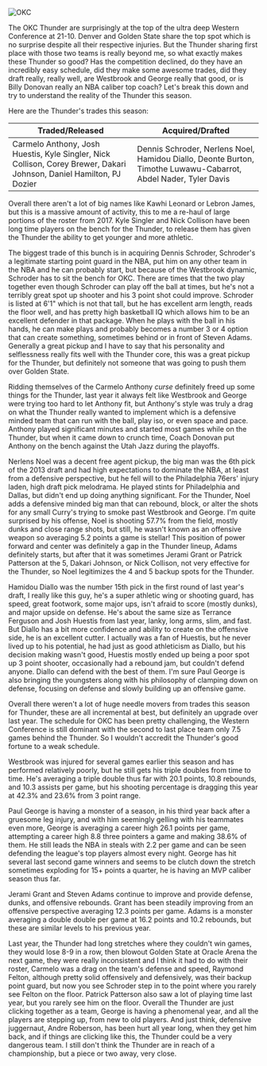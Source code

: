 ![OKC](https://s.yimg.com/cv/apiv2/default/nba/20181218/500x500/thunder_wbgs.png)

The OKC Thunder are surprisingly at the top of the ultra deep Western Conference at 21-10.  Denver and Golden State share the top spot which is no surprise despite all their respective injuries.  But the Thunder sharing first place with those two teams is really beyond me, so what exactly makes these Thunder so good?  Has the competition declined, do they have an incredibly easy schedule, did they make some awesome trades, did they draft really, really well, are Westbrook and George really that good, or is Billy Donovan really an NBA caliber top coach?  Let's break this down and try to understand the reality of the Thunder this season.

Here are the Thunder's trades this season:

Traded/Released | Acquired/Drafted
--- | ---
Carmelo Anthony, Josh Huestis, Kyle Singler, Nick Collison, Corey Brewer, Dakari Johnson, Daniel Hamilton, PJ Dozier  | Dennis Schroder, Nerlens Noel, Hamidou Diallo, Deonte Burton, Timothe Luwawu-Cabarrot, Abdel Nader, Tyler Davis

Overall there aren't a lot of big names like Kawhi Leonard or Lebron James, but this is a massive amount of activity, this to me a re-haul of large portions of the roster from 2017.  Kyle Singler and Nick Collison have been long time players on the bench for the Thunder, to release them has given the Thunder the ability to get younger and more athletic.

The biggest trade of this bunch is in acquiring Dennis Schroder, Schroder's a legitimate starting point guard in the NBA, put him on any other team in the NBA and he can probably start, but because of the Westbrook dynamic, Schroder has to sit the bench for OKC.  There are times that the two play together even though Schroder can play off the ball at times, but he's not a terribly great spot up shooter and his 3 point shot could improve.  Schroder is listed at 6'1" which is not that tall, but he has excellent arm length, reads the floor well, and has pretty high basketball IQ which allows him to be an excellent defender in that package.  When he plays with the ball in his hands, he can make plays and probably becomes a number 3 or 4 option that can create something, sometimes behind or in front of Steven Adams.  Generally a great pickup and I have to say that his personality and selflessness really fits well with the Thunder core, this was a great pickup for the Thunder, but definitely not someone that was going to push them over Golden State.

Ridding themselves of the Carmelo Anthony _curse_ definitely freed up some things for the Thunder, last year it always felt like Westbrook and George were trying too hard to let Anthony fit, but Anthony's style was truly a drag on what the Thunder really wanted to implement which is a defensive minded team that can run with the ball, play iso, or even space and pace.  Anthony played significant minutes and started most games while on the Thunder, but when it came down to crunch time, Coach Donovan put Anthony on the bench against the Utah Jazz during the playoffs.

Nerlens Noel was a decent free agent pickup, the big man was the 6th pick of the 2013 draft and had high expectations to dominate the NBA, at least from a defensive perspective, but he fell will to the Philadelphia 76ers' injury laden, high draft pick melodrama.  He played stints for Philadelphia and Dallas, but didn't end up doing anything significant.  For the Thunder, Noel adds a defensive minded big man that can rebound, block, or alter the shots for any small Curry's trying to smoke past Westbrook and George.  I'm quite surprised by his offense, Noel is shooting 57.7% from the field, mostly dunks and close range shots, but still, he wasn't known as an offensive weapon so averaging 5.2 points a game is stellar!  This position of power forward and center was definitely a gap in the Thunder lineup, Adams definitely starts, but after that it was sometimes Jerami Grant or Patrick Patterson at the 5, Dakari Johnson, or Nick Collison, not very effective for the Thunder, so Noel legitimizes the 4 and 5 backup spots for the Thunder.

Hamidou Diallo was the number 15th pick in the first round of last year's draft, I really like this guy, he's a super athletic wing or shooting guard, has speed, great footwork, some major ups, isn't afraid to score (mostly dunks), and major upside on defense.  He's about the same size as Terrance Ferguson and Josh Huestis from last year, lanky, long arms, slim, and fast.  But Diallo has a bit more confidence and ability to create on the offensive side, he is an excellent cutter.  I actually was a fan of Huestis, but he never lived up to his potential, he had just as good athleticism as Diallo, but his decision making wasn't good, Huestis mostly ended up being a poor spot up 3 point shooter, occasionally had a rebound jam, but couldn't defend anyone.  Diallo can defend with the best of them.  I'm sure Paul George is also bringing the youngsters along with his philosophy of clamping down on defense, focusing on defense and slowly building up an offensive game.

Overall there weren't a lot of huge needle movers from trades this season for Thunder, these are all incremental at best, but definitely an upgrade over last year.  The schedule for OKC has been pretty challenging, the Western Conference is still dominant with the second to last place team only 7.5 games behind the Thunder.  So I wouldn't accredit the Thunder's good fortune to a weak schedule.
  
Westbrook was injured for several games earlier this season and has performed relatively poorly, but he still gets his triple doubles from time to time.  He's averaging a triple double thus far with 20.1 points, 10.8 rebounds, and 10.3 assists per game, but his shooting percentage is dragging this year at 42.3% and 23.6% from 3 point range.

Paul George is having a monster of a season, in his third year back after a gruesome leg injury, and with him seemingly gelling with his teammates even more, George is averaging a career high 26.1 points per game, attempting a career high 8.8 three pointers a game and making 38.6% of them.  He still leads the NBA in steals with 2.2 per game and can be seen defending the league's top players almost every night.  George has hit several last second game winners and seems to be clutch down the stretch sometimes exploding for 15+ points a quarter, he is having an MVP caliber season thus far.

Jerami Grant and Steven Adams continue to improve and provide defense, dunks, and offensive rebounds.  Grant has been steadily improving from an offensive perspective averaging 12.3 points per game.  Adams is a monster averaging a double double per game at 16.2 points and 10.2 rebounds, but these are similar levels to his previous year.

Last year, the Thunder had long stretches where they couldn't win games, they would lose 8-9 in a row, then blowout Golden State at Oracle Arena the next game, they were really inconsistent and I think it had to do with their roster, Carmelo was a drag on the team's defense and speed, Raymond Felton, although pretty solid offensively and defensively, was their backup point guard, but now you see Schroder step in to the point where you rarely see Felton on the floor.  Patrick Patterson also saw a lot of playing time last year, but you rarely see him on the floor.  Overall the Thunder are just clicking together as a team, George is having a phenomenal year, and all the players are stepping up, from new to old players.  And just think, defensive juggernaut, Andre Roberson, has been hurt all year long, when they get him back, and if things are clicking like this, the Thunder could be a very dangerous team.  I still don't think the Thunder are in reach of a championship, but a piece or two away, very close.